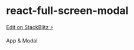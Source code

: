 # react-full-screen-modal

[Edit on StackBlitz ⚡️](https://stackblitz.com/edit/react-ts-qyvhj1)

App & Modal
